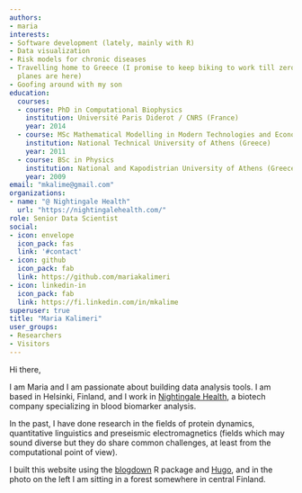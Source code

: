 ```yaml
---
authors:
- maria
interests:
- Software development (lately, mainly with R)
- Data visualization
- Risk models for chronic diseases
- Travelling home to Greece (I promise to keep biking to work till zero-emission 
  planes are here)
- Goofing around with my son
education:
  courses:
  - course: PhD in Computational Biophysics
    institution: Université Paris Diderot / CNRS (France)
    year: 2014
  - course: MSc Mathematical Modelling in Modern Technologies and Economics
    institution: National Technical University of Athens (Greece)
    year: 2011
  - course: BSc in Physics
    institution: National and Kapodistrian University of Athens (Greece)
    year: 2009
email: "mkalime@gmail.com"
organizations:
- name: "@ Nightingale Health"
  url: "https://nightingalehealth.com/"
role: Senior Data Scientist
social:
- icon: envelope
  icon_pack: fas
  link: '#contact'
- icon: github
  icon_pack: fab
  link: https://github.com/mariakalimeri
- icon: linkedin-in
  icon_pack: fab
  link: https://fi.linkedin.com/in/mkalime
superuser: true
title: "Maria Kalimeri"
user_groups:
- Researchers
- Visitors
---
```


Hi there, 

I am Maria and I am passionate about building data analysis tools. I am based in 
Helsinki, Finland, and I work in 
[Nightingale Health](https://nightingalehealth.com/), a biotech company 
specializing in blood biomarker analysis.
 
In the past, I have done research in the fields of protein dynamics, 
quantitative linguistics and preseismic electromagnetics (fields which may sound
diverse but they do share common challenges, at least from the computational 
point of view).

I built this website using the [blogdown](https://github.com/rstudio/blogdown) 
R package and [Hugo](https://gohugo.io), and in the photo on the left I am 
sitting in a forest somewhere in central Finland. 
